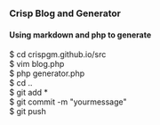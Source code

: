 ### Crisp Blog and Generator

#### Using markdown and php to generate

  $ cd crispgm.github.io/src  
  $ vim blog.php  
  $ php generator.php  
  $ cd ..  
  $ git add *  
  $ git commit -m "yourmessage"  
  $ git push
